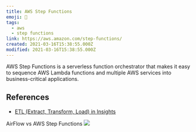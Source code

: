```yaml
---
title: AWS Step Functions
emoji: 📝
tags:
  - aws
  - step functions
link: https://aws.amazon.com/step-functions/
created: 2021-03-16T15:38:55.000Z
modified: 2021-03-16T15:38:55.000Z
---
```


AWS Step Functions is a serverless function orchestrator that makes it easy to sequence AWS Lambda functions and multiple AWS services into business-critical applications.

## References

- [ETL (Extract, Transform, Load) in Insights](https://medium.com/compass-true-north/etl-extract-transform-load-in-insights-3e71b2b12172)

AirFlow vs AWS Step Functions
![](https://miro.medium.com/max/630/1*FulEEQ7f-ux-dhYFm8_Flg.png)

